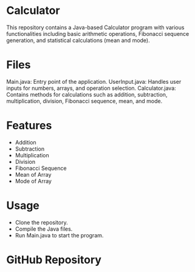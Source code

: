 # Calculator

This repository contains a Java-based Calculator program with various functionalities including basic arithmetic operations, Fibonacci sequence generation, and statistical calculations (mean and mode).

# Files
Main.java: Entry point of the application.
UserInput.java: Handles user inputs for numbers, arrays, and operation selection.
Calculator.java: Contains methods for calculations such as addition, subtraction, multiplication, division, Fibonacci sequence, mean, and mode.

# Features
* Addition 
* Subtraction
* Multiplication
* Division
* Fibonacci Sequence
* Mean of Array
* Mode of Array

# Usage
* Clone the repository.
* Compile the Java files.
* Run Main.java to start the program.

# GitHub Repository
